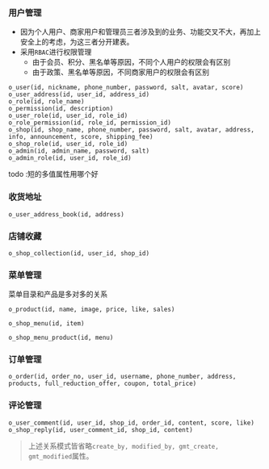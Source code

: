 ### 用户管理
- 因为个人用户、商家用户和管理员三者涉及到的业务、功能交叉不大，再加上安全上的考虑，为这三者分开建表。
- 采用`RBAC`进行权限管理
	- 由于会员、积分、黑名单等原因，不同个人用户的权限会有区别
	- 由于政策、黑名单等原因，不同商家用户的权限会有区别
```
o_user(id, nickname, phone_number, password, salt, avatar, score)
o_user_address(id, user_id, address_id)
o_role(id, role_name)
o_permission(id, description)
o_user_role(id, user_id, role_id)
o_role_permission(id, role_id, permission_id)
o_shop(id, shop_name, phone_number, password, salt, avatar, address, info, announcement, score, shipping_fee)
o_shop_role(id, user_id, role_id)
o_admin(id, admin_name, password, salt)
o_admin_role(id, user_id, role_id)
```
todo :短的多值属性用哪个好
### 收货地址
```
o_user_address_book(id, address)
```

### 店铺收藏
```
o_shop_collection(id, user_id, shop_id)
```

### 菜单管理
菜单目录和产品是多对多的关系
```
o_product(id, name, image, price, like, sales)
```
```
o_shop_menu(id, item)
```
```
o_shop_menu_product(id, menu)
```
### 订单管理

```
o_order(id, order_no, user_id, username, phone_number, address, products, full_reduction_offer, coupon, total_price)
```

### 评论管理
```
o_user_comment(id, user_id, shop_id, order_id, content, score, like)
o_shop_reply(id, user_comment_id, shop_id, content)
```


> 上述关系模式皆省略`create_by, modified_by, gmt_create, gmt_modified`属性。

<!--stackedit_data:
eyJoaXN0b3J5IjpbLTE4NDk3MzczMiwxMzMyNTcxMDMsLTQ5MT
c4MjQzNiwxMDU3NTUxOTg5LDEyMjg1NTA4NDQsLTExMjE5Mzc0
OTksMTk0NDUwODc0NiwtODQwODQ1MjA4LC05NTM3ODk4NDEsLT
E0NzkyOTY1MjksLTExMTIxMDg5MDgsMTQyMDk3NjA4OSwtNzIy
ODA0MjQ1LC0yMTIzODc2MDMxLC0xNzE4MjE0MTUsLTE2OTgwOD
Q5MTQsLTE4NTM2ODEwNDAsMTY0MTk2NzU4MiwyMTE2MTUzMDg2
LC0xOTIxNDIxNjk2XX0=
-->